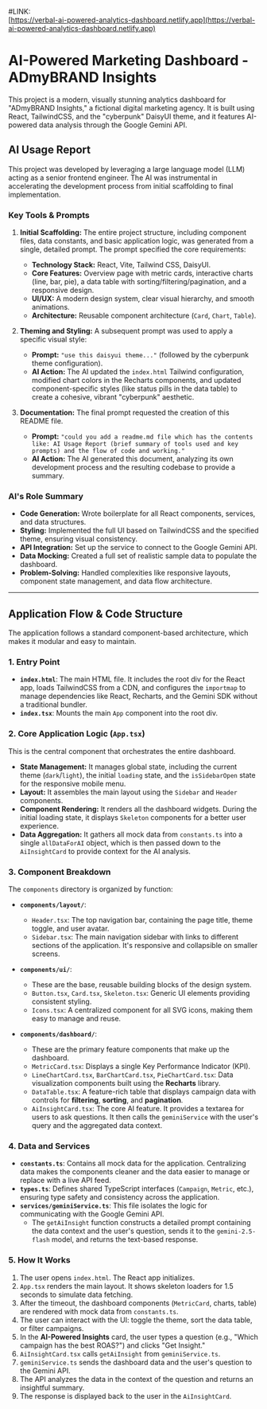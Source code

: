 #LINK:   
[https://verbal-ai-powered-analytics-dashboard.netlify.app](https://verbal-ai-powered-analytics-dashboard.netlify.app)

# AI-Powered Marketing Dashboard - ADmyBRAND Insights

This project is a modern, visually stunning analytics dashboard for "ADmyBRAND Insights," a fictional digital marketing agency. It is built using React, TailwindCSS, and the "cyberpunk" DaisyUI theme, and it features AI-powered data analysis through the Google Gemini API.

## AI Usage Report

This project was developed by leveraging a large language model (LLM) acting as a senior frontend engineer. The AI was instrumental in accelerating the development process from initial scaffolding to final implementation.

### Key Tools & Prompts

1.  **Initial Scaffolding:** The entire project structure, including component files, data constants, and basic application logic, was generated from a single, detailed prompt. The prompt specified the core requirements:
    *   **Technology Stack:** React, Vite, Tailwind CSS, DaisyUI.
    *   **Core Features:** Overview page with metric cards, interactive charts (line, bar, pie), a data table with sorting/filtering/pagination, and a responsive design.
    *   **UI/UX:** A modern design system, clear visual hierarchy, and smooth animations.
    *   **Architecture:** Reusable component architecture (`Card`, `Chart`, `Table`).

2.  **Theming and Styling:** A subsequent prompt was used to apply a specific visual style:
    *   **Prompt:** `"use this daisyui theme..."` (followed by the cyberpunk theme configuration).
    *   **AI Action:** The AI updated the `index.html` Tailwind configuration, modified chart colors in the Recharts components, and updated component-specific styles (like status pills in the data table) to create a cohesive, vibrant "cyberpunk" aesthetic.

3.  **Documentation:** The final prompt requested the creation of this README file.
    *   **Prompt:** `"could you add a readme.md file which has the contents like: AI Usage Report (brief summary of tools used and key prompts) and the flow of code and working."`
    *   **AI Action:** The AI generated this document, analyzing its own development process and the resulting codebase to provide a summary.

### AI's Role Summary

*   **Code Generation:** Wrote boilerplate for all React components, services, and data structures.
*   **Styling:** Implemented the full UI based on TailwindCSS and the specified theme, ensuring visual consistency.
*   **API Integration:** Set up the service to connect to the Google Gemini API.
*   **Data Mocking:** Created a full set of realistic sample data to populate the dashboard.
*   **Problem-Solving:** Handled complexities like responsive layouts, component state management, and data flow architecture.

---

## Application Flow & Code Structure

The application follows a standard component-based architecture, which makes it modular and easy to maintain.

### 1. Entry Point

*   **`index.html`**: The main HTML file. It includes the root div for the React app, loads TailwindCSS from a CDN, and configures the `importmap` to manage dependencies like React, Recharts, and the Gemini SDK without a traditional bundler.
*   **`index.tsx`**: Mounts the main `App` component into the root div.

### 2. Core Application Logic (`App.tsx`)

This is the central component that orchestrates the entire dashboard.
*   **State Management:** It manages global state, including the current theme (`dark`/`light`), the initial `loading` state, and the `isSidebarOpen` state for the responsive mobile menu.
*   **Layout:** It assembles the main layout using the `Sidebar` and `Header` components.
*   **Component Rendering:** It renders all the dashboard widgets. During the initial loading state, it displays `Skeleton` components for a better user experience.
*   **Data Aggregation:** It gathers all mock data from `constants.ts` into a single `allDataForAI` object, which is then passed down to the `AiInsightCard` to provide context for the AI analysis.

### 3. Component Breakdown

The `components` directory is organized by function:

*   **`components/layout/`**:
    *   `Header.tsx`: The top navigation bar, containing the page title, theme toggle, and user avatar.
    *   `Sidebar.tsx`: The main navigation sidebar with links to different sections of the application. It's responsive and collapsible on smaller screens.

*   **`components/ui/`**:
    *   These are the base, reusable building blocks of the design system.
    *   `Button.tsx`, `Card.tsx`, `Skeleton.tsx`: Generic UI elements providing consistent styling.
    *   `Icons.tsx`: A centralized component for all SVG icons, making them easy to manage and reuse.

*   **`components/dashboard/`**:
    *   These are the primary feature components that make up the dashboard.
    *   `MetricCard.tsx`: Displays a single Key Performance Indicator (KPI).
    *   `LineChartCard.tsx`, `BarChartCard.tsx`, `PieChartCard.tsx`: Data visualization components built using the **Recharts** library.
    *   `DataTable.tsx`: A feature-rich table that displays campaign data with controls for **filtering**, **sorting**, and **pagination**.
    *   `AiInsightCard.tsx`: The core AI feature. It provides a textarea for users to ask questions. It then calls the `geminiService` with the user's query and the aggregated data context.

### 4. Data and Services

*   **`constants.ts`**: Contains all mock data for the application. Centralizing data makes the components cleaner and the data easier to manage or replace with a live API feed.
*   **`types.ts`**: Defines shared TypeScript interfaces (`Campaign`, `Metric`, etc.), ensuring type safety and consistency across the application.
*   **`services/geminiService.ts`**: This file isolates the logic for communicating with the Google Gemini API.
    *   The `getAiInsight` function constructs a detailed prompt containing the data context and the user's question, sends it to the `gemini-2.5-flash` model, and returns the text-based response.

### 5. How It Works

1.  The user opens `index.html`. The React app initializes.
2.  `App.tsx` renders the main layout. It shows skeleton loaders for 1.5 seconds to simulate data fetching.
3.  After the timeout, the dashboard components (`MetricCard`, charts, table) are rendered with mock data from `constants.ts`.
4.  The user can interact with the UI: toggle the theme, sort the data table, or filter campaigns.
5.  In the **AI-Powered Insights** card, the user types a question (e.g., "Which campaign has the best ROAS?") and clicks "Get Insight."
6.  `AiInsightCard.tsx` calls `getAiInsight` from `geminiService.ts`.
7.  `geminiService.ts` sends the dashboard data and the user's question to the Gemini API.
8.  The API analyzes the data in the context of the question and returns an insightful summary.
9.  The response is displayed back to the user in the `AiInsightCard`.
